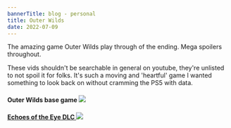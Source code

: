 ```yaml
---
bannerTitle: blog - personal
title: Outer Wilds 
date: 2022-07-09
---
```




The amazing game Outer Wilds play through of the ending. Mega spoilers
throughout.

These vids shouldn't be searchable in general on youtube, they're unlisted to
not spoil it for folks. It's such a moving and 'heartful' game I wanted
something to look back on without cramming the PS5 with data.

#### Outer Wilds base game <a href="https://youtu.be/3MH65oD8ViQ"><img src="/images/games/outer-wilds.jpg" />

#### Echoes of the Eye DLC <a href="https://youtu.be/iS_kRB7rlE0"><img src="/images/games/echoes-of-the-eye.jpg" />
